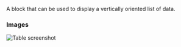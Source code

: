 A block that can be used to display a vertically oriented list of data.

### Images

![Table screenshot](https://gitlab.com/appsemble/appsemble/-/raw/0.18.21/config/assets/list.png)
